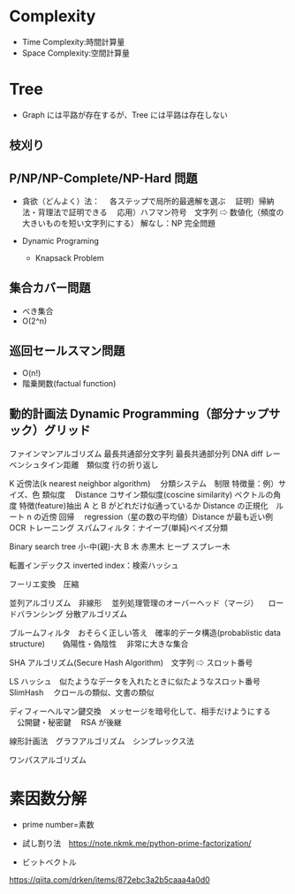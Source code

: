 # Complexity

- Time Complexity:時間計算量
- Space Complexity:空間計算量

# Tree

- Graph には平路が存在するが、Tree には平路は存在しない

## 枝刈り


## P/NP/NP-Complete/NP-Hard 問題

- 貪欲（どんよく）法：
  　各ステップで局所的最適解を選ぶ
  　証明）帰納法・背理法で証明できる
  　応用）ハフマン符号　文字列 ⇨ 数値化（頻度の大きいものを短い文字列にする）
  解なし：NP 完全問題

- Dynamic Programing
  - Knapsack Problem

## 集合カバー問題

- べき集合
- O(2^n)

## 巡回セールスマン問題

- O(n!)
- 階乗関数(factual function)

## 動的計画法 Dynamic Programming（部分ナップサック）グリッド

ファインマンアルゴリズム
最長共通部分文字列
最長共通部分列 DNA
diff
レーベンシュタイン距離　類似度
行の折り返し

K 近傍法(k nearest neighbor algorithm)　
分類システム　制限
特徴量：例）サイズ、色
類似度　
Distance
コサイン類似度(coscine similarity) ベクトルの角度
特徴(feature)抽出 A と B がどれだけ似通っているか
Distance の正規化　ルート n の近傍
回帰　 regression（星の数の平均値）Distance が最も近い例
OCR トレーニング
スパムフィルタ：ナイーブ(単純)ベイズ分類

Binary search tree 小-中(親)-大
B 木
赤黒木
ヒープ
スプレー木

転置インデックス inverted index：検索ハッシュ

フーリエ変換　圧縮

並列アルゴリズム　非線形
　並列処理管理のオーバーヘッド（マージ）
　ロードバランシング
分散アルゴリズム

ブルームフィルタ　おそらく正しい答え　確率的データ構造(probablistic data structure)　
　偽陽性・偽陰性
　非常に大きな集合

SHA アルゴリズム(Secure Hash Algorithm)　文字列 ⇨ スロット番号

LS ハッシュ　似たようなデータを入れたときに似たようなスロット番号　 SlimHash
　クロールの類似、文書の類似

ディフィーヘルマン鍵交換　メッセージを暗号化して、相手だけようにする
　公開鍵・秘密鍵　 RSA が後継

線形計画法　グラフアルゴリズム　シンプレックス法

ワンパスアルゴリズム

# 素因数分解

- prime number=素数
- 試し割り法　https://note.nkmk.me/python-prime-factorization/

- ビットベクトル

https://qiita.com/drken/items/872ebc3a2b5caaa4a0d0